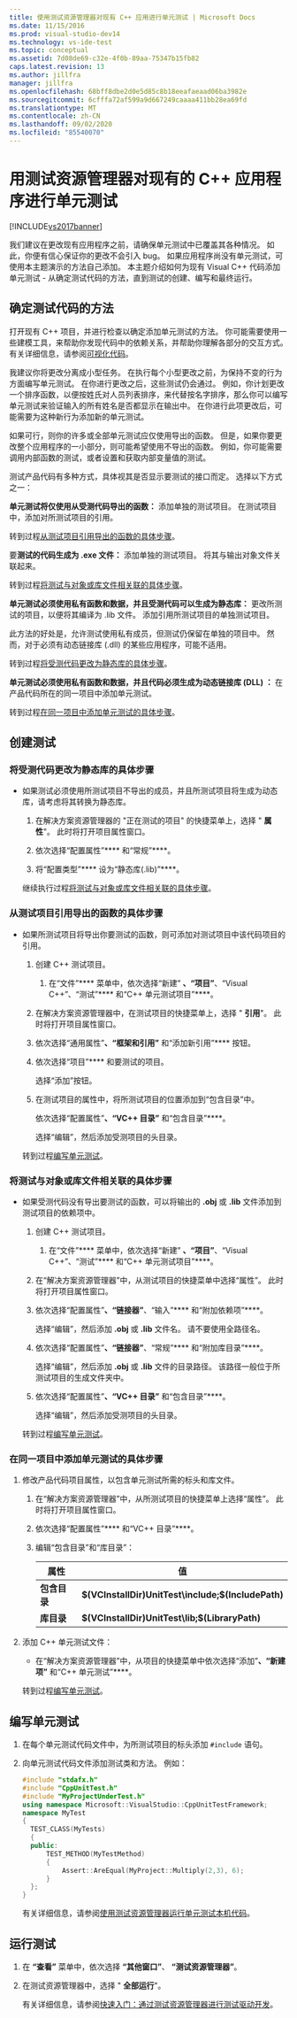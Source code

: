 ```yaml
---
title: 使用测试资源管理器对现有 C++ 应用进行单元测试 | Microsoft Docs
ms.date: 11/15/2016
ms.prod: visual-studio-dev14
ms.technology: vs-ide-test
ms.topic: conceptual
ms.assetid: 7d08de69-c32e-4f0b-89aa-75347b15fb82
caps.latest.revision: 13
ms.author: jillfra
manager: jillfra
ms.openlocfilehash: 68bff8dbe2d0e5d85c8b18eeafaeaad06ba3982e
ms.sourcegitcommit: 6cfffa72af599a9d667249caaaa411bb28ea69fd
ms.translationtype: MT
ms.contentlocale: zh-CN
ms.lasthandoff: 09/02/2020
ms.locfileid: "85540070"
---
```

# <a name="unit-testing-existing-c-applications-with-test-explorer"></a>用测试资源管理器对现有的 C++ 应用程序进行单元测试
[!INCLUDE[vs2017banner](../includes/vs2017banner.md)]

我们建议在更改现有应用程序之前，请确保单元测试中已覆盖其各种情况。 如此，你便有信心保证你的更改不会引入 bug。 如果应用程序尚没有单元测试，可使用本主题演示的方法自己添加。 本主题介绍如何为现有 Visual C++ 代码添加单元测试 - 从确定测试代码的方法，直到测试的创建、编写和最终运行。

## <a name="deciding-how-to-test-your-code"></a>确定测试代码的方法
 打开现有 C++ 项目，并进行检查以确定添加单元测试的方法。 你可能需要使用一些建模工具，来帮助你发现代码中的依赖关系，并帮助你理解各部分的交互方式。 有关详细信息，请参阅[可视化代码](../modeling/visualize-code.md)。

 我建议你将更改分离成小型任务。 在执行每个小型更改之前，为保持不变的行为方面编写单元测试。 在你进行更改之后，这些测试仍会通过。 例如，你计划更改一个排序函数，以便按姓氏对人员列表排序，来代替按名字排序，那么你可以编写单元测试来验证输入的所有姓名是否都显示在输出中。 在你进行此项更改后，可能需要为这种新行为添加新的单元测试。

 如果可行，则你的许多或全部单元测试应仅使用导出的函数。 但是，如果你要更改整个应用程序的一小部分，则可能希望使用不导出的函数。 例如，你可能需要调用内部函数的测试，或者设置和获取内部变量值的测试。

 测试产品代码有多种方式，具体视其是否显示要测试的接口而定。 选择以下方式之一：

 **单元测试将仅使用从受测代码导出的函数：** 添加单独的测试项目。 在测试项目中，添加对所测试项目的引用。

 转到过程[从测试项目引用导出的函数的具体步骤](#projectRef)。

 要**测试的代码生成为 .exe 文件：** 添加单独的测试项目。 将其与输出对象文件关联起来。

 转到过程[将测试与对象或库文件相关联的具体步骤](#objectRef)。

 **单元测试必须使用私有函数和数据，并且受测代码可以生成为静态库：** 更改所测试的项目，以便将其编译为 .lib 文件。 添加引用所测试项目的单独测试项目。

 此方法的好处是，允许测试使用私有成员，但测试仍保留在单独的项目中。 然而，对于必须有动态链接库 (.dll) 的某些应用程序，可能不适用。

 转到过程[将受测代码更改为静态库的具体步骤](#staticLink)。

 **单元测试必须使用私有函数和数据，并且代码必须生成为动态链接库 (DLL) ：** 在产品代码所在的同一项目中添加单元测试。

 转到过程[在同一项目中添加单元测试的具体步骤](#sameProject)。

## <a name="creating-the-tests"></a>创建测试

### <a name="to-change-the-code-under-test-to-a-static-library"></a><a name="staticLink"></a>将受测代码更改为静态库的具体步骤

- 如果测试必须使用所测试项目不导出的成员，并且所测试项目将生成为动态库，请考虑将其转换为静态库。

  1. 在解决方案资源管理器的 "正在测试的项目" 的快捷菜单上，选择 " **属性**"。 此时将打开项目属性窗口。

  2. 依次选择“配置属性”**** 和“常规”****。

  3. 将“配置类型”**** 设为“静态库(.lib)”****。

  继续执行过程[将测试与对象或库文件相关联的具体步骤](#objectRef)。

### <a name="to-reference-exported-functions-from-the-test-project"></a><a name="projectRef"></a>从测试项目引用导出的函数的具体步骤

- 如果所测试项目将导出你要测试的函数，则可添加对测试项目中该代码项目的引用。

  1. 创建 C++ 测试项目。

      1. 在“文件”**** 菜单中，依次选择“新建” ****、“项目”****、“Visual C++”、“测试”**** 和“C++ 单元测试项目”****。

  2. 在解决方案资源管理器中，在测试项目的快捷菜单上，选择 " **引用**"。 此时将打开项目属性窗口。

  3. 依次选择“通用属性”****、“框架和引用”**** 和“添加新引用”**** 按钮。

  4. 依次选择“项目”**** 和要测试的项目。

       选择“添加”按钮。

  5. 在测试项目的属性中，将所测试项目的位置添加到“包含目录”中。

       依次选择“配置属性”****、“VC++ 目录”**** 和“包含目录”****。

       选择“编辑”，然后添加受测项目的头目录。

  转到过程[编写单元测试](#addTests)。

### <a name="to-link-the-tests-to-the-object-or-library-files"></a><a name="objectRef"></a>将测试与对象或库文件相关联的具体步骤

- 如果受测代码没有导出要测试的函数，可以将输出的 **.obj** 或 **.lib** 文件添加到测试项目的依赖项中。

  1. 创建 C++ 测试项目。

      1. 在“文件”**** 菜单中，依次选择“新建” ****、“项目”****、“Visual C++”、“测试”**** 和“C++ 单元测试项目”****。

  2. 在“解决方案资源管理器”中，从测试项目的快捷菜单中选择“属性”。 此时将打开项目属性窗口。

  3. 依次选择“配置属性”****、“链接器”****、“输入”**** 和“附加依赖项”****。

       选择“编辑”，然后添加 **.obj** 或 **.lib** 文件名。 请不要使用全路径名。

  4. 依次选择“配置属性”****、“链接器”****、“常规”**** 和“附加库目录”****。

       选择“编辑”，然后添加 **.obj** 或 **.lib** 文件的目录路径。 该路径一般位于所测试项目的生成文件夹中。

  5. 依次选择“配置属性”****、“VC++ 目录”**** 和“包含目录”****。

       选择“编辑”，然后添加受测项目的头目录。

  转到过程[编写单元测试](#addTests)。

### <a name="to-add-unit-tests-in-the-same-project"></a><a name="sameProject"></a>在同一项目中添加单元测试的具体步骤

1. 修改产品代码项目属性，以包含单元测试所需的标头和库文件。

   1. 在“解决方案资源管理器”中，从所测试项目的快捷菜单上选择“属性”。 此时将打开项目属性窗口。

   2. 依次选择“配置属性”**** 和“VC++ 目录”****。

   3. 编辑“包含目录”和“库目录”：

       |属性|值|
       |-|-|
       |**包含目录**|**$(VCInstallDir)UnitTest\include;$(IncludePath)**|
       |**库目录**|**$(VCInstallDir)UnitTest\lib;$(LibraryPath)**|

2. 添加 C++ 单元测试文件：

   - 在“解决方案资源管理器”中，从项目的快捷菜单中依次选择“添加”****、“新建项”**** 和“C++ 单元测试”****。

   转到过程[编写单元测试](#addTests)。

## <a name="writing-the-unit-tests"></a><a name="addTests"></a>编写单元测试

1. 在每个单元测试代码文件中，为所测试项目的标头添加 `#include` 语句。

2. 向单元测试代码文件添加测试类和方法。 例如：

   ```cpp
   #include "stdafx.h"
   #include "CppUnitTest.h"
   #include "MyProjectUnderTest.h"
   using namespace Microsoft::VisualStudio::CppUnitTestFramework;
   namespace MyTest
   {
     TEST_CLASS(MyTests)
     {
     public:
         TEST_METHOD(MyTestMethod)
         {
             Assert::AreEqual(MyProject::Multiply(2,3), 6);
         }
     };
   }
   ```

   有关详细信息，请参阅[使用测试资源管理器运行单元测试本机代码](https://msdn.microsoft.com/8a09d6d8-3613-49d8-9ffe-11375ac4736c)。

## <a name="run-the-tests"></a>运行测试

1. 在 **“查看”** 菜单中，依次选择 **“其他窗口”**、 **“测试资源管理器”**。

2. 在测试资源管理器中，选择 " **全部运行**"。

   有关详细信息，请参阅[快速入门：通过测试资源管理器进行测试驱动开发](../test/quick-start-test-driven-development-with-test-explorer.md)。
